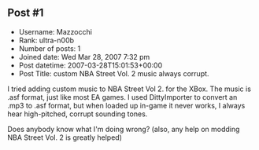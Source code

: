 ## Post #1
- Username: Mazzocchi
- Rank: ultra-n00b
- Number of posts: 1
- Joined date: Wed Mar 28, 2007 7:32 pm
- Post datetime: 2007-03-28T15:01:53+00:00
- Post Title: custom NBA Street Vol. 2 music always corrupt.

I tried adding custom music to NBA Street Vol 2. for the XBox.
The music is .asf format, just like most EA games.
I used DittyImporter to convert an .mp3 to .asf format, but when loaded up in-game it never works, I always hear high-pitched, corrupt sounding tones.

Does anybody know what I'm doing wrong?
(also, any help on modding NBA Street Vol. 2 is greatly helped)
